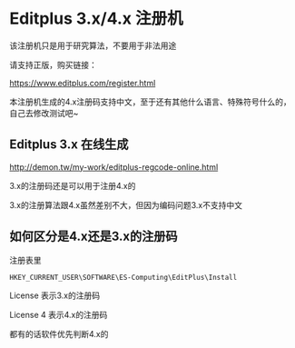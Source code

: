 # Editplus 3.x/4.x 注册机

该注册机只是用于研究算法，不要用于非法用途

请支持正版，购买链接：

https://www.editplus.com/register.html

本注册机生成的4.x注册码支持中文，至于还有其他什么语言、特殊符号什么的，自己去修改测试吧~

## Editplus 3.x 在线生成

http://demon.tw/my-work/editplus-regcode-online.html

3.x的注册码还是可以用于注册4.x的

3.x的注册算法跟4.x虽然差别不大，但因为编码问题3.x不支持中文

## 如何区分是4.x还是3.x的注册码
注册表里
```
HKEY_CURRENT_USER\SOFTWARE\ES-Computing\EditPlus\Install
```
License 表示3.x的注册码

License 4 表示4.x的注册码

都有的话软件优先判断4.x的
